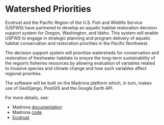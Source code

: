 # Watershed Priorities

Ecotrust and the Pacific Region of the U.S. Fish and Wildlife Service (USFWS) have partnered to develop an aquatic habitat restoration decision support system for Oregon, Washington, and Idaho. This system will enable USFWS to engage in strategic planning and program delivery of aquatic habitat conservation and restoration priorities in the Pacific Northwest.

The decision support system will prioritize watersheds for conservation and restoration of freshwater habitats to ensure the long-term sustainability of the region’s fisheries resources by allowing evaluation of variables related to invasive species and climate change and how such variables affect regional priorities.

The software will be built on the Madrona platform which, in turn, makes use of GeoDjango, PostGIS and the Google Earth API. 

For more details, see:

* Madrona [documentation](http://ecotrust.github.com/madrona/docs/)
* Madrona [code](https://github.com/Ecotrust/madrona)
* [Ecotrust](http://ecotrust.org)
